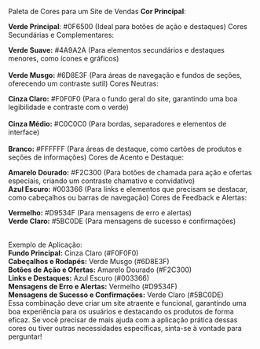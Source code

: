 Paleta de Cores para um Site de Vendas
**Cor Principal**:

**Verde Principal**: #0F6500 (Ideal para botões de ação e destaques)
Cores Secundárias e Complementares:

**Verde Suave:** #4A9A2A (Para elementos secundários e destaques menores, como ícones e gráficos)</br></br>
**Verde Musgo:** #6D8E3F (Para áreas de navegação e fundos de seções, oferecendo um contraste sutil)
Cores Neutras:

**Cinza Claro:** #F0F0F0 (Para o fundo geral do site, garantindo uma boa legibilidade e contraste com o verde)</br></br>
**Cinza Médio:** #C0C0C0 (Para bordas, separadores e elementos de interface)</br></br>
**Branco:** #FFFFFF (Para áreas de destaque, como cartões de produtos e seções de informações)
Cores de Acento e Destaque:

**Amarelo Dourado:** #F2C300 (Para botões de chamada para ação e ofertas especiais, criando um contraste chamativo e convidativo)</br>
**Azul Escuro:** #003366 (Para links e elementos que precisam se destacar, como cabeçalhos ou barras de navegação)
Cores de Feedback e Alertas:

**Vermelho:** #D9534F (Para mensagens de erro e alertas)</br>
**Verde Claro:** #5BC0DE (Para mensagens de sucesso e confirmações)</br></br>

Exemplo de Aplicação:</br>
**Fundo Principal:** Cinza Claro (#F0F0F0)</br>
**Cabeçalhos e Rodapés:** Verde Musgo (#6D8E3F)</br>
**Botões de Ação e Ofertas:** Amarelo Dourado (#F2C300)</br>
**Links e Destaques:** Azul Escuro (#003366)</br>
**Mensagens de Erro e Alertas:** Vermelho (#D9534F)</br>
**Mensagens de Sucesso e Confirmações:** Verde Claro (#5BC0DE)</br>
Essa combinação deve criar um site atraente e funcional, garantindo uma boa experiência para os usuários e destacando os produtos de forma eficaz. Se você precisar de mais ajuda com a aplicação prática dessas cores ou tiver outras necessidades específicas, sinta-se à vontade para perguntar!

